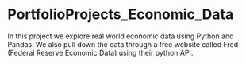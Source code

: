 # PortfolioProjects_Economic_Data

In this project we explore real world economic data using Python and Pandas. We also pull down the data through a free website called Fred (Federal Reserve Economic Data) using their python API.
